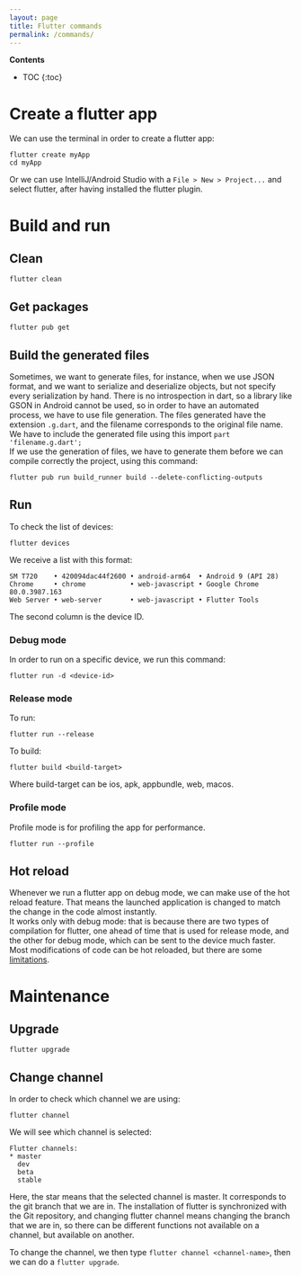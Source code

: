 ```yaml
---
layout: page
title: Flutter commands
permalink: /commands/
---
```

**Contents**
* TOC
{:toc}
# Create a flutter app
We can use the terminal in order to create a flutter app:
``` 
flutter create myApp
cd myApp
```
Or we can use IntelliJ/Android Studio with a ```File > New > Project...``` and select flutter, after having installed the flutter plugin.
# Build and run
## Clean
```
flutter clean
```
## Get packages

```
flutter pub get
```

## Build the generated files 
Sometimes, we want to generate files, for instance, when we use JSON format, and we want to serialize and deserialize objects, but not specify every serialization by hand. There is no introspection in dart, so a library like GSON in Android cannot be used, so in order to have an automated process, we have to use file generation. The files generated have the extension ```.g.dart```, and the filename corresponds to the original file name. We have to include the generated file using this import ```part 'filename.g.dart';```   
If we use the generation of files, we have to generate them before we can compile correctly the project, using this command:
```
flutter pub run build_runner build --delete-conflicting-outputs
```

## Run
To check the list of devices:
```
flutter devices
```  
We receive a list with this format: 
```
SM T720    • 420094dac44f2600 • android-arm64  • Android 9 (API 28)
Chrome     • chrome           • web-javascript • Google Chrome 80.0.3987.163
Web Server • web-server       • web-javascript • Flutter Tools
```
The second column is the device ID.

### Debug mode
In order to run on a specific device, we run this command: 

```
flutter run -d <device-id>
```

### Release mode

To run:  

```
flutter run --release
```

To build:
```
flutter build <build-target>
```
Where build-target can be ios, apk, appbundle, web, macos.

### Profile mode
Profile mode is for profiling the app for performance.
```
flutter run --profile
```
## Hot reload
Whenever we run a flutter app on debug mode, we can make use of the hot reload feature. That means the launched application is changed to match the change in the code almost instantly.  
 It works only with debug mode: that is because there are two types of compilation for flutter, one ahead of time that is used for release mode, and the other for debug mode, which can be sent to the device much faster.
 Most modifications of code can be hot reloaded, but there are some [limitations](https://flutter.dev/docs/development/tools/hot-reload#limitations).

# Maintenance
## Upgrade
```
flutter upgrade
```

## Change channel
In order to check which channel we are using:
```
flutter channel
```
We will see which channel is selected:
```
Flutter channels:
* master
  dev
  beta
  stable
```
Here, the star means that the selected channel is master. It corresponds to the git branch that we are in. The installation of flutter is synchronized with the Git repository, and changing flutter channel means changing the branch that we are in, so there can be different functions not available on a channel, but available on another.

To change the channel, we then type ```flutter channel <channel-name>```, then we can do a ```flutter upgrade```.

